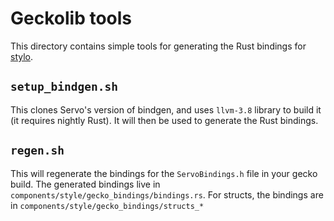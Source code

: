 # Geckolib tools

This directory contains simple tools for generating the Rust bindings for [stylo](https://public.etherpad-mozilla.org/p/stylo).

## `setup_bindgen.sh`

This clones Servo's version of bindgen, and uses `llvm-3.8` library to build it (it requires nightly Rust). It will then be used to generate the Rust bindings.

## `regen.sh`

This will regenerate the bindings for the `ServoBindings.h` file in your gecko
build. The generated bindings live in `components/style/gecko_bindings/bindings.rs`. For structs, the bindings are in `components/style/gecko_bindings/structs_*`

